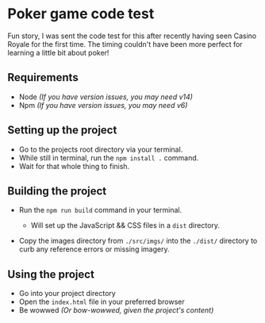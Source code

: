 # Poker game code test

Fun story, I was sent the code test for this after recently having seen Casino Royale for the first time. The timing couldn't have been more perfect for learning a little bit about poker!

## Requirements

- Node _(If you have version issues, you may need v14)_
- Npm _(If you have version issues, you may need v6)_


## Setting up the project

- Go to the projects root directory via your terminal.
- While still in terminal, run the `npm install .` command.
- Wait for that whole thing to finish.


## Building the project

- Run the `npm run build` command in your terminal.

   - Will set up the JavaScript && CSS files in a `dist` directory.

- Copy the images directory from `./src/imgs/` into the `./dist/` directory to curb any reference errors or missing imagery.


## Using the project

- Go into your project directory
- Open the `index.html` file in your preferred browser
- Be wowwed _(Or bow-wowwed, given the project's content)_
